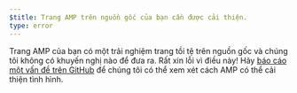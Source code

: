 ```yaml
---
$title: Trang AMP trên nguồn gốc của bạn cần được cải thiện.
type: error
---
```


Trang AMP của bạn có một trải nghiệm trang tồi tệ trên nguồn gốc và chúng tôi không có khuyến nghị nào để đưa ra. Rất xin lỗi vì điều này! Hãy <a class="" href="https://github.com/ampproject/amphtml/issues/new?assignees=&labels=Type%3A+Page+experience&template=page-experience.md&title=Page+experience+issue">báo cáo một vấn đề trên GitHub</a> để chúng tôi có thể xem xét cách AMP có thể cải thiện tình hình.
